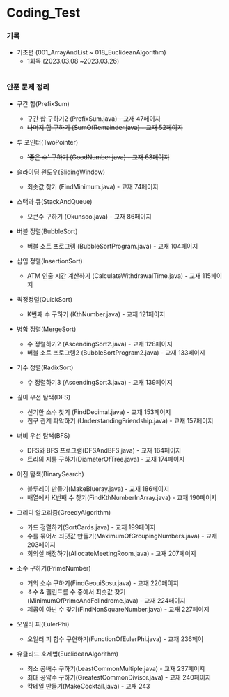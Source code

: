 # Coding_Test

### 기록

* 기초편 (001_ArrayAndList ~ 018_EuclideanAlgorithm) 
  * 1회독 (2023.03.08 ~2023.03.26)
```
```
### 안푼 문제 정리

* 구간 합(PrefixSum)
  * ~~구간 합 구하기2 (PrefixSum.java) - 교재 47페이지~~
  * ~~나머지 합 구하기 (SumOfRemainder.java) - 교재 52페이지~~
  
* 투 포인터(TwoPointer)
  * ~~'좋은 수' 구하기 (GoodNumber.java) - 교재 63페이지~~
  
* 슬라이딩 윈도우(SlidingWindow)
  * 최솟값 찾기 (FindMinimum.java) - 교재 74페이지
  
* 스택과 큐(StackAndQueue)
  * 오큰수 구하기 (Okunsoo.java) - 교재 86페이지
  
* 버블 정렬(BubbleSort)
  * 버블 소트 프로그램 (BubbleSortProgram.java) - 교재 104페이지
  
* 삽입 정렬(InsertionSort)
  * ATM 인출 시간 계산하기 (CalculateWithdrawalTime.java) - 교재 115페이지
  
* 퀵정정렬(QuickSort)
  * K번째 수 구하기 (KthNumber.java) - 교재 121페이지
  
* 병합 정렬(MergeSort)
  * 수 정렬하기2 (AscendingSort2.java) - 교재 128페이지
  * 버블 소트 프로그램2 (BubbleSortProgram2.java) - 교재 133페이지
  
* 기수 정렬(RadixSort)
  * 수 정렬하기3 (AscendingSort3.java) - 교재 139페이지
  
* 깊이 우선 탐색(DFS)
  * 신기한 소수 찾기 (FindDecimal.java) - 교재 153페이지
  * 친구 관계 파악하기 (UnderstandingFriendship.java) - 교재 157페이지
  
* 너비 우선 탐색(BFS)
  * DFS와 BFS 프로그램(DFSAndBFS.java) - 교재 164페이지
  * 트리의 지름 구하기(DiameterOfTree.java) - 교재 174페이지

* 이진 탐색(BinarySearch)
  * 블루레이 만들기(MakeBlueray.java) - 교재 186페이지
  * 배열에서 K번째 수 찾기(FindKthNumberInArray.java) - 교재 190페이지

* 그리디 알고리즘(GreedyAlgorithm)
  * 카드 정렬하기(SortCards.java) - 교재 199페이지
  * 수를 묶어서 최댓값 만들기(MaximumOfGroupingNumbers.java) - 교재 203페이지
  * 회의실 배정하기(AllocateMeetingRoom.java) - 교재 207페이지

* 소수 구하기(PrimeNumber)
  * 거의 소수 구하기(FindGeouiSosu.java) - 교재 220페이지
  * 소수 & 펠린드롬 수 중에서 최솟값 찾기(MinimumOfPrimeAndFelindrome.java) - 교재 224페이지
  * 제곱이 아닌 수 찾기(FindNonSquareNumber.java) - 교재 227페이지

* 오일러 피(EulerPhi)
  * 오일러 피 함수 구현하기(FunctionOfEulerPhi.java) - 교재 236페이

* 유클리드 호제법(EuclideanAlgorithm)
  * 최소 공배수 구하기(LeastCommonMultiple.java) - 교재 237페이지
  * 최대 공약수 구하기(GreatestCommonDivisor.java) - 교재 240페이지
  * 칵테일 만들기(MakeCocktail.java) - 교재 243




